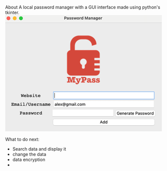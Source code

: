 About
A local password manager with a GUI interface made using python's tkinter.
![readme_img1.png](images%2Freadme_img1.png)

What to do next:

- Search data and display it
- change the data
- data encryption
- 